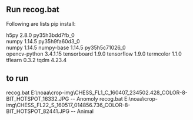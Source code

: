 ## Run recog.bat

Following are lists pip install:

h5py                      2.8.0            py35h3bdd7fb_0  
numpy                     1.14.5           py35h9fa60d3_0  
numpy                     1.14.5                    <pip>
numpy-base                1.14.5           py35h5c71026_0  
opencv-python             3.4.1.15                  <pip>
tensorboard               1.9.0                     <pip>
tensorflow                1.9.0                     <pip>
termcolor                 1.1.0                     <pip>
tflearn                   0.3.2                     <pip>
tqdm                      4.23.4                    <pip>

## to run 
recog.bat E:\noaa\crop-img\CHESS_FL1_C_160407_234502.428_COLOR-8-BIT_HOTSPOT_16332.JPG  -- Anomoly
recog.bat E:\noaa\crop-img\CHESS_FL22_S_160517_014856.736_COLOR-8-BIT_HOTSPOT_82441.JPG -- Animal